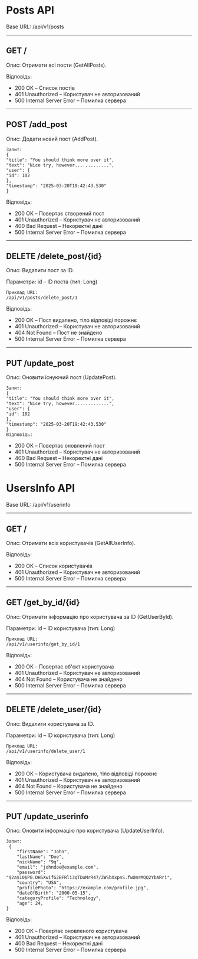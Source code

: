 # Posts API

Base URL: /api/v1/posts

---

## GET /

Опис: Отримати всі пости (GetAllPosts).

Відповідь:
- 200 OK – Список постів
- 401 Unauthorized – Користувач не авторизований
- 500 Internal Server Error – Помилка сервера

---

## POST /add_post

Опис: Додати новий пост (AddPost).

    Запит:
    {
    "title": "You should think more over it",
    "text": "Nice try, however.............",
    "user": {
    "id": 102
    },
    "timestamp": "2025-03-20T19:42:43.530"
    }
Відповідь:
- 200 OK – Повертає створений пост
- 401 Unauthorized – Користувач не авторизований
- 400 Bad Request – Некоректні дані
- 500 Internal Server Error – Помилка сервера

---

## DELETE /delete_post/{id}

Опис: Видалити пост за ID.

Параметри:
    id – ID поста (тип: Long)

    Приклад URL:
    /api/v1/posts/delete_post/1
Відповідь:
- 200 OK – Пост видалено, тіло відповіді порожнє
- 401 Unauthorized – Користувач не авторизований
- 404 Not Found – Пост не знайдено
- 500 Internal Server Error – Помилка сервера

---

## PUT /update_post

Опис: Оновити існуючий пост (UpdatePost).

    Запит:
    {
    "title": "You should think more over it",
    "text": "Nice try, however.............",
    "user": {
    "id": 102
    },
    "timestamp": "2025-03-20T19:42:43.530"
    }
    Відповідь:
- 200 OK – Повертає оновлений пост
- 401 Unauthorized – Користувач не авторизований
- 400 Bad Request – Некоректні дані
- 500 Internal Server Error – Помилка сервера


# UsersInfo  API

Base URL: /api/v1/userinfo

---

## GET /

Опис: Отримати всіх користувачів (GetAllUserInfo).

Відповідь:
- 200 OK – Список користувачів
- 401 Unauthorized – Користувач не авторизований
- 500 Internal Server Error – Помилка сервера

---

## GET /get_by_id/{id}

Опис: Отримати інформацію про користувача за ID (GetUserById).

Параметри:
id – ID користувача (тип: Long)

    Приклад URL:
    /api/v1/userinfo/get_by_id/1
Відповідь:
- 200 OK – Повертає об'єкт користувача
- 401 Unauthorized – Користувач не авторизований
- 404 Not Found – Користувача не знайдено
- 500 Internal Server Error – Помилка сервера

---

## DELETE /delete_user/{id}

Опис: Видалити користувача за ID.

Параметри:
id – ID користувача (тип: Long)

    Приклад URL:
    /api/v1/userinfo/delete_user/1
Відповідь:
- 200 OK – Користувача видалено, тіло відповіді порожнє
- 401 Unauthorized – Користувач не авторизований
- 404 Not Found – Користувача не знайдено
- 500 Internal Server Error – Помилка сервера

---

## PUT /update_userinfo

Опис: Оновити інформацію про користувача (UpdateUserInfo).

    Запит:
     {
        "firstName": "John",
        "lastName": "Doe",
        "nickName": "9q",
        "email": "johndoe@example.com",
        "password": "$2a$10$P0.DHSXwifG2BFRli3qTDuMrR47/ZWSbXxpnS.fwOmrMQQ2YbARri",
        "country": "USA",
        "profilePhoto": "https://example.com/profile.jpg",
        "dateOfBirth": "2000-05-15",
        "categoryProfile": "Technology",
        "age": 24,
    }
Відповідь:
- 200 OK – Повертає оновленого користувача
- 401 Unauthorized – Користувач не авторизований
- 400 Bad Request – Некоректні дані
- 500 Internal Server Error – Помилка сервера